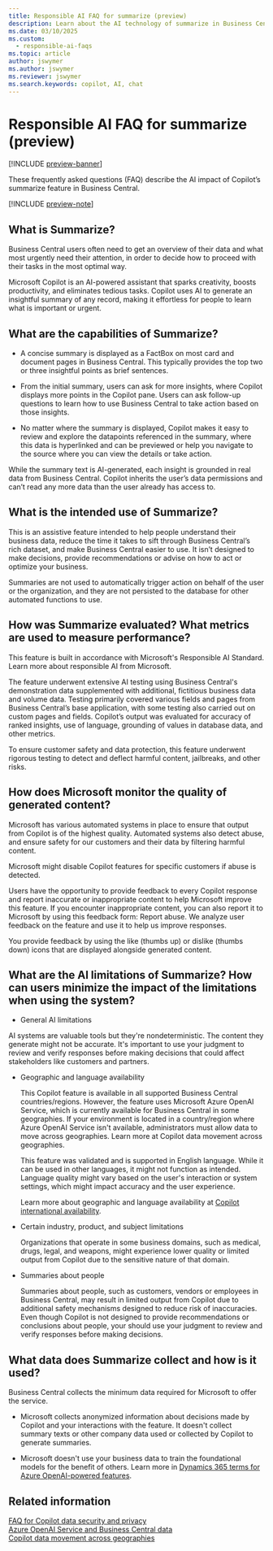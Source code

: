 ```yaml
---
title: Responsible AI FAQ for summarize (preview)
description: Learn about the AI technology of summarize in Business Central, considerations, details about how AI is used, tested, evaluated, and limitations.
ms.date: 03/10/2025
ms.custom: 
  - responsible-ai-faqs
ms.topic: article
author: jswymer
ms.author: jswymer
ms.reviewer: jswymer
ms.search.keywords: copilot, AI, chat 
---
```


# Responsible AI FAQ for summarize (preview)

[!INCLUDE [preview-banner](~/../shared-content/shared/preview-includes/preview-banner.md)]

These frequently asked questions (FAQ) describe the AI impact of
Copilot’s summarize feature in Business Central.

[!INCLUDE [preview-note](~/../shared-content/shared/preview-includes/production-ready-preview-dynamics365.md)]

## What is Summarize?

Business Central users often need to get an overview of their data and what most urgently need their attention, in order to decide how to proceed with their tasks in the most optimal way.

Microsoft Copilot is an AI-powered assistant that sparks creativity, boosts productivity, and eliminates tedious tasks. Copilot uses AI to generate an insightful summary of any record, making it effortless for people to learn what is important or urgent.

## What are the capabilities of Summarize?

- A concise summary is displayed as a FactBox on most card and document pages in Business Central. This typically provides the top two or three insightful points as brief sentences.

- From the initial summary, users can ask for more insights, where Copilot displays more points in the Copilot pane. Users can ask follow-up questions to learn how to use Business Central to take action based on those insights.

- No matter where the summary is displayed, Copilot makes it easy to review and explore the datapoints referenced in the summary, where
  this data is hyperlinked and can be previewed or help you navigate to the source where you can view the details or take action.

While the summary text is AI-generated, each insight is grounded in real data from Business Central. Copilot inherits the user’s data permissions and can’t read any more data than the user already has access to.

## What is the intended use of Summarize?

This is an assistive feature intended to help people understand their business data, reduce the time it takes to sift through Business Central’s rich dataset, and make Business Central easier to use. It isn’t designed to make decisions, provide recommendations or advise on how to act or optimize your business.

Summaries are not used to automatically trigger action on behalf of the user or the organization, and they are not persisted to the database for other automated functions to use.

## How was Summarize evaluated? What metrics are used to measure performance?

This feature is built in accordance with Microsoft's Responsible AI Standard. Learn more about responsible AI from Microsoft.

The feature underwent extensive AI testing using Business Central's demonstration data supplemented with additional, fictitious business data and volume data. Testing primarily covered various fields and pages from Business Central’s base application, with some testing also carried out on custom pages and fields. Copilot’s output was evaluated for accuracy of ranked insights, use of  language, grounding of values in database data, and other metrics.

To ensure customer safety and data protection, this feature underwent rigorous testing to detect and deflect harmful content, jailbreaks, and other risks.

## How does Microsoft monitor the quality of generated content?

Microsoft has various automated systems in place to ensure that output from Copilot is of the highest quality. Automated systems also detect abuse, and ensure safety for our customers and their data by filtering
harmful content.

Microsoft might disable Copilot features for specific customers if abuse
is detected.

Users have the opportunity to provide feedback to every Copilot response
and report inaccurate or inappropriate content to help Microsoft improve
this feature. If you encounter inappropriate content, you can also
report it to Microsoft by using this feedback form: Report abuse. We
analyze user feedback on the feature and use it to help us improve
responses.

You provide feedback by using the like (thumbs up) or dislike (thumbs
down) icons that are displayed alongside generated content.

## What are the AI limitations of Summarize? How can users minimize the impact of the limitations when using the system?

- General AI limitations

AI systems are valuable tools but they're nondeterministic. The content they generate might not be accurate. It's important to use your judgment
to review and verify responses before making decisions that could affect stakeholders like customers and partners.

- Geographic and language availability

    This Copilot feature is available in all supported Business Central countries/regions. However, the feature uses Microsoft Azure OpenAI
    Service, which is currently available for Business Central in some geographies. If your environment is located in a country/region where
    Azure OpenAI Service isn't available, administrators must allow data to move across geographies. Learn more at Copilot data movement across geographies.
    
    This feature was validated and is supported in English language. While it can be used in other languages, it might not function as intended. Language quality might vary based on the user's interaction or system settings, which might impact accuracy and the user experience.
    
    Learn more about geographic and language availability at [Copilot international availability](https://aka.ms/bapcopilot-intl-report-external).

- Certain industry, product, and subject limitations

    Organizations that operate in some business domains, such as medical, drugs, legal, and weapons, might experience lower quality or limited output from Copilot due to the sensitive nature of that domain. 

- Summaries about people

    Summaries about people, such as customers, vendors or employees in Business Central, may result in limited output from Copilot due to additional safety mechanisms designed to reduce risk of inaccuracies. Even though Copilot is not designed to provide recommendations or conclusions about people, your should use your judgment to review and verify responses before making decisions.

## What data does Summarize collect and how is it used?

Business Central collects the minimum data required for Microsoft to offer the service.

- Microsoft collects anonymized information about decisions made by Copilot and your interactions with the feature. It doesn't collect summary texts or other company data used or collected by  Copilot to generate summaries.

- Microsoft doesn't use your business data to train the foundational models for the benefit of others. Learn more in [Dynamics 365 terms for Azure OpenAI-powered features](https://go.microsoft.com/fwlink/?linkid=2236010).

## Related information

[FAQ for Copilot data security and privacy](https://review.learn.microsoft.com/en-us/dynamics365/faqs-copilot-data-security-privacy?toc=/dynamics365/business-central/toc.json)  
[Azure OpenAI Service and Business Central data](https://review.learn.microsoft.com/en-us/dynamics365/business-central/azure-openai-data)  
[Copilot data movement across geographies](https://review.learn.microsoft.com/en-us/dynamics365/business-central/ai-copilot-data-movement)  
